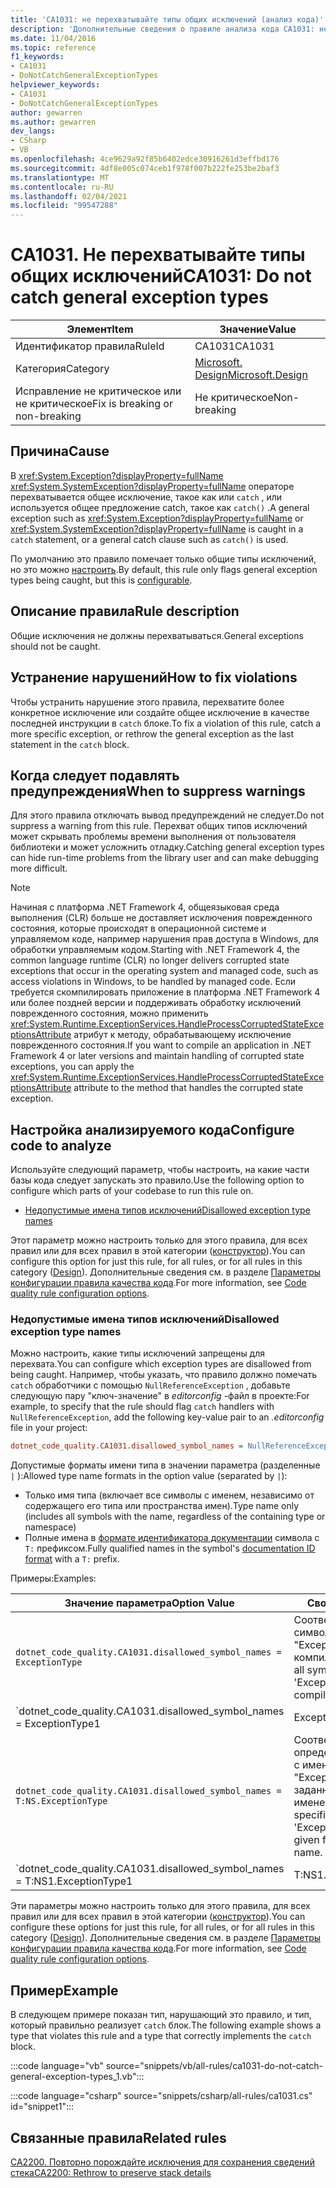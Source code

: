 ```yaml
---
title: 'CA1031: не перехватывайте типы общих исключений (анализ кода)'
description: 'Дополнительные сведения о правиле анализа кода CA1031: не перехватывайте типы общих исключений'
ms.date: 11/04/2016
ms.topic: reference
f1_keywords:
- CA1031
- DoNotCatchGeneralExceptionTypes
helpviewer_keywords:
- CA1031
- DoNotCatchGeneralExceptionTypes
author: gewarren
ms.author: gewarren
dev_langs:
- CSharp
- VB
ms.openlocfilehash: 4ce9629a92f85b6402edce30916261d3effbd176
ms.sourcegitcommit: 4df8e005c074ceb1f978f007b222fe253be2baf3
ms.translationtype: MT
ms.contentlocale: ru-RU
ms.lasthandoff: 02/04/2021
ms.locfileid: "99547288"
---
```

# <a name="ca1031-do-not-catch-general-exception-types"></a><span data-ttu-id="c74ee-103">CA1031. Не перехватывайте типы общих исключений</span><span class="sxs-lookup"><span data-stu-id="c74ee-103">CA1031: Do not catch general exception types</span></span>

| <span data-ttu-id="c74ee-104">Элемент</span><span class="sxs-lookup"><span data-stu-id="c74ee-104">Item</span></span>                                     | <span data-ttu-id="c74ee-105">Значение</span><span class="sxs-lookup"><span data-stu-id="c74ee-105">Value</span></span>            |
|------------------------------------------|------------------|
| <span data-ttu-id="c74ee-106">Идентификатор правила</span><span class="sxs-lookup"><span data-stu-id="c74ee-106">RuleId</span></span>                                   | <span data-ttu-id="c74ee-107">CA1031</span><span class="sxs-lookup"><span data-stu-id="c74ee-107">CA1031</span></span>           |
| <span data-ttu-id="c74ee-108">Категория</span><span class="sxs-lookup"><span data-stu-id="c74ee-108">Category</span></span>                                 | [<span data-ttu-id="c74ee-109">Microsoft. Design</span><span class="sxs-lookup"><span data-stu-id="c74ee-109">Microsoft.Design</span></span>](design-warnings.md) |
| <span data-ttu-id="c74ee-110">Исправление не критическое или не критическое</span><span class="sxs-lookup"><span data-stu-id="c74ee-110">Fix is breaking or non-breaking</span></span> | <span data-ttu-id="c74ee-111">Не критическое</span><span class="sxs-lookup"><span data-stu-id="c74ee-111">Non-breaking</span></span>     |

## <a name="cause"></a><span data-ttu-id="c74ee-112">Причина</span><span class="sxs-lookup"><span data-stu-id="c74ee-112">Cause</span></span>

<span data-ttu-id="c74ee-113">В <xref:System.Exception?displayProperty=fullName> <xref:System.SystemException?displayProperty=fullName> операторе перехватывается общее исключение, такое как или `catch` , или используется общее предложение catch, такое как `catch()` .</span><span class="sxs-lookup"><span data-stu-id="c74ee-113">A general exception such as <xref:System.Exception?displayProperty=fullName> or <xref:System.SystemException?displayProperty=fullName> is caught in a `catch` statement, or a general catch clause such as `catch()` is used.</span></span>

<span data-ttu-id="c74ee-114">По умолчанию это правило помечает только общие типы исключений, но это можно [настроить](#configure-code-to-analyze).</span><span class="sxs-lookup"><span data-stu-id="c74ee-114">By default, this rule only flags general exception types being caught, but this is [configurable](#configure-code-to-analyze).</span></span>

## <a name="rule-description"></a><span data-ttu-id="c74ee-115">Описание правила</span><span class="sxs-lookup"><span data-stu-id="c74ee-115">Rule description</span></span>

<span data-ttu-id="c74ee-116">Общие исключения не должны перехватываться.</span><span class="sxs-lookup"><span data-stu-id="c74ee-116">General exceptions should not be caught.</span></span>

## <a name="how-to-fix-violations"></a><span data-ttu-id="c74ee-117">Устранение нарушений</span><span class="sxs-lookup"><span data-stu-id="c74ee-117">How to fix violations</span></span>

<span data-ttu-id="c74ee-118">Чтобы устранить нарушение этого правила, перехватите более конкретное исключение или создайте общее исключение в качестве последней инструкции в `catch` блоке.</span><span class="sxs-lookup"><span data-stu-id="c74ee-118">To fix a violation of this rule, catch a more specific exception, or rethrow the general exception as the last statement in the `catch` block.</span></span>

## <a name="when-to-suppress-warnings"></a><span data-ttu-id="c74ee-119">Когда следует подавлять предупреждения</span><span class="sxs-lookup"><span data-stu-id="c74ee-119">When to suppress warnings</span></span>

<span data-ttu-id="c74ee-120">Для этого правила отключать вывод предупреждений не следует.</span><span class="sxs-lookup"><span data-stu-id="c74ee-120">Do not suppress a warning from this rule.</span></span> <span data-ttu-id="c74ee-121">Перехват общих типов исключений может скрывать проблемы времени выполнения от пользователя библиотеки и может усложнить отладку.</span><span class="sxs-lookup"><span data-stu-id="c74ee-121">Catching general exception types can hide run-time problems from the library user and can make debugging more difficult.</span></span>

> [!NOTE]
> <span data-ttu-id="c74ee-122">Начиная с платформа .NET Framework 4, общеязыковая среда выполнения (CLR) больше не доставляет исключения поврежденного состояния, которые происходят в операционной системе и управляемом коде, например нарушения прав доступа в Windows, для обработки управляемым кодом.</span><span class="sxs-lookup"><span data-stu-id="c74ee-122">Starting with .NET Framework 4, the common language runtime (CLR) no longer delivers corrupted state exceptions that occur in the operating system and managed code, such as access violations in Windows, to be handled by managed code.</span></span> <span data-ttu-id="c74ee-123">Если требуется скомпилировать приложение в платформа .NET Framework 4 или более поздней версии и поддерживать обработку исключений поврежденного состояния, можно применить <xref:System.Runtime.ExceptionServices.HandleProcessCorruptedStateExceptionsAttribute> атрибут к методу, обрабатывающему исключение поврежденного состояния.</span><span class="sxs-lookup"><span data-stu-id="c74ee-123">If you want to compile an application in .NET Framework 4 or later versions and maintain handling of corrupted state exceptions, you can apply the <xref:System.Runtime.ExceptionServices.HandleProcessCorruptedStateExceptionsAttribute> attribute to the method that handles the corrupted state exception.</span></span>

## <a name="configure-code-to-analyze"></a><span data-ttu-id="c74ee-124">Настройка анализируемого кода</span><span class="sxs-lookup"><span data-stu-id="c74ee-124">Configure code to analyze</span></span>

<span data-ttu-id="c74ee-125">Используйте следующий параметр, чтобы настроить, на какие части базы кода следует запускать это правило.</span><span class="sxs-lookup"><span data-stu-id="c74ee-125">Use the following option to configure which parts of your codebase to run this rule on.</span></span>

- [<span data-ttu-id="c74ee-126">Недопустимые имена типов исключений</span><span class="sxs-lookup"><span data-stu-id="c74ee-126">Disallowed exception type names</span></span>](#disallowed-exception-type-names)

<span data-ttu-id="c74ee-127">Этот параметр можно настроить только для этого правила, для всех правил или для всех правил в этой категории ([конструктор](design-warnings.md)).</span><span class="sxs-lookup"><span data-stu-id="c74ee-127">You can configure this option for just this rule, for all rules, or for all rules in this category ([Design](design-warnings.md)).</span></span> <span data-ttu-id="c74ee-128">Дополнительные сведения см. в разделе [Параметры конфигурации правила качества кода](../code-quality-rule-options.md).</span><span class="sxs-lookup"><span data-stu-id="c74ee-128">For more information, see [Code quality rule configuration options](../code-quality-rule-options.md).</span></span>

### <a name="disallowed-exception-type-names"></a><span data-ttu-id="c74ee-129">Недопустимые имена типов исключений</span><span class="sxs-lookup"><span data-stu-id="c74ee-129">Disallowed exception type names</span></span>

<span data-ttu-id="c74ee-130">Можно настроить, какие типы исключений запрещены для перехвата.</span><span class="sxs-lookup"><span data-stu-id="c74ee-130">You can configure which exception types are disallowed from being caught.</span></span> <span data-ttu-id="c74ee-131">Например, чтобы указать, что правило должно помечать `catch` обработчики с помощью `NullReferenceException` , добавьте следующую пару "ключ-значение" в *editorconfig* -файл в проекте:</span><span class="sxs-lookup"><span data-stu-id="c74ee-131">For example, to specify that the rule should flag `catch` handlers with `NullReferenceException`, add the following key-value pair to an *.editorconfig* file in your project:</span></span>

```ini
dotnet_code_quality.CA1031.disallowed_symbol_names = NullReferenceException
```

<span data-ttu-id="c74ee-132">Допустимые форматы имени типа в значении параметра (разделенные `|` ):</span><span class="sxs-lookup"><span data-stu-id="c74ee-132">Allowed type name formats in the option value (separated by `|`):</span></span>

- <span data-ttu-id="c74ee-133">Только имя типа (включает все символы с именем, независимо от содержащего его типа или пространства имен).</span><span class="sxs-lookup"><span data-stu-id="c74ee-133">Type name only (includes all symbols with the name, regardless of the containing type or namespace)</span></span>
- <span data-ttu-id="c74ee-134">Полные имена в [формате идентификатора документации](../../../csharp/programming-guide/xmldoc/processing-the-xml-file.md#id-strings) символа с `T:` префиксом.</span><span class="sxs-lookup"><span data-stu-id="c74ee-134">Fully qualified names in the symbol's [documentation ID format](../../../csharp/programming-guide/xmldoc/processing-the-xml-file.md#id-strings) with a `T:` prefix.</span></span>

<span data-ttu-id="c74ee-135">Примеры:</span><span class="sxs-lookup"><span data-stu-id="c74ee-135">Examples:</span></span>

| <span data-ttu-id="c74ee-136">Значение параметра</span><span class="sxs-lookup"><span data-stu-id="c74ee-136">Option Value</span></span> | <span data-ttu-id="c74ee-137">Сводка</span><span class="sxs-lookup"><span data-stu-id="c74ee-137">Summary</span></span> |
| --- | --- |
|`dotnet_code_quality.CA1031.disallowed_symbol_names = ExceptionType` | <span data-ttu-id="c74ee-138">Соответствует всем символам с именем "ExceptionType" в компиляции</span><span class="sxs-lookup"><span data-stu-id="c74ee-138">Matches all symbols named 'ExceptionType' in the compilation</span></span>
|`dotnet_code_quality.CA1031.disallowed_symbol_names = ExceptionType1|ExceptionType2` | <span data-ttu-id="c74ee-139">Соответствует всем символам с именем "ExceptionType1" или "ExceptionType2" в компиляции</span><span class="sxs-lookup"><span data-stu-id="c74ee-139">Matches all symbols named either 'ExceptionType1' or 'ExceptionType2' in the compilation</span></span>
|`dotnet_code_quality.CA1031.disallowed_symbol_names = T:NS.ExceptionType` | <span data-ttu-id="c74ee-140">Соответствует определенным типам с именем "ExceptionType" с заданным полным именем.</span><span class="sxs-lookup"><span data-stu-id="c74ee-140">Matches specific types named 'ExceptionType' with given fully qualified name.</span></span>
|`dotnet_code_quality.CA1031.disallowed_symbol_names = T:NS1.ExceptionType1|T:NS1.ExceptionType2` | <span data-ttu-id="c74ee-141">Соответствует типам с именами "ExceptionType1" и "ExceptionType2" с соответствующими полными именами</span><span class="sxs-lookup"><span data-stu-id="c74ee-141">Matches types named 'ExceptionType1' and 'ExceptionType2' with respective fully qualified names</span></span>

<span data-ttu-id="c74ee-142">Эти параметры можно настроить только для этого правила, для всех правил или для всех правил в этой категории ([конструктор](design-warnings.md)).</span><span class="sxs-lookup"><span data-stu-id="c74ee-142">You can configure these options for just this rule, for all rules, or for all rules in this category ([Design](design-warnings.md)).</span></span> <span data-ttu-id="c74ee-143">Дополнительные сведения см. в разделе [Параметры конфигурации правила качества кода](../code-quality-rule-options.md).</span><span class="sxs-lookup"><span data-stu-id="c74ee-143">For more information, see [Code quality rule configuration options](../code-quality-rule-options.md).</span></span>

## <a name="example"></a><span data-ttu-id="c74ee-144">Пример</span><span class="sxs-lookup"><span data-stu-id="c74ee-144">Example</span></span>

<span data-ttu-id="c74ee-145">В следующем примере показан тип, нарушающий это правило, и тип, который правильно реализует `catch` блок.</span><span class="sxs-lookup"><span data-stu-id="c74ee-145">The following example shows a type that violates this rule and a type that correctly implements the `catch` block.</span></span>

:::code language="vb" source="snippets/vb/all-rules/ca1031-do-not-catch-general-exception-types_1.vb":::

:::code language="csharp" source="snippets/csharp/all-rules/ca1031.cs" id="snippet1":::

## <a name="related-rules"></a><span data-ttu-id="c74ee-146">Связанные правила</span><span class="sxs-lookup"><span data-stu-id="c74ee-146">Related rules</span></span>

[<span data-ttu-id="c74ee-147">CA2200. Повторно порождайте исключения для сохранения сведений стека</span><span class="sxs-lookup"><span data-stu-id="c74ee-147">CA2200: Rethrow to preserve stack details</span></span>](ca2200.md)
